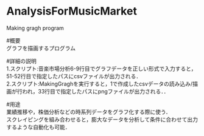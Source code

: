 # AnalysisForMusicMarket
Making gragh program

#概要<br>
グラフを描画するプログラム

#詳細の説明<br>
1.スクリプト:音楽市場分析6-9行目でグラフデータを正しい形式で入力すると，51-52行目で指定したパスにcsvファイルが出力される．<br>
2.スクリプト:MakingGraghを実行すると，1で作成したcsvデータの読み込み/描画が行われ，33行目で指定したパスにpngファイルが出力される．．

#用途<br>
業績推移や，株価分析などの時系列データをグラフ化する際に使う．<br>
スクレイピングを組み合わせると，膨大なデータを分析して条件に合わせて出力するような自動化も可能．

